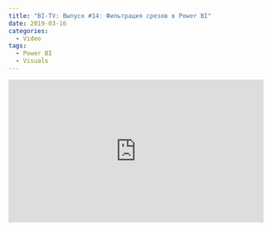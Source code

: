 ```yaml
---
title: "BI-TV: Выпуск #14: Фильтрация срезов в Power BI"
date: 2019-03-16
categories:
  - Video
tags:
  - Power BI
  - Visuals
---
```

<style>.embed-container { position: relative; padding-bottom: 56.25%; height: 0; overflow: hidden; max-width: 100%; } .embed-container iframe, .embed-container object, .embed-container embed { position: absolute; top: 0; left: 0; width: 100%; height: 100%; }</style><div class='embed-container'><iframe src='https://www.youtube.com/embed/xxE1WdzwEWw' frameborder='0' allowfullscreen></iframe></div>
